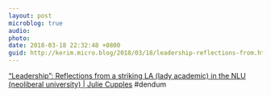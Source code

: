 ```yaml
---
layout: post
microblog: true
audio: 
photo: 
date: 2018-03-18 22:32:48 +0800
guid: http://kerim.micro.blog/2018/03/18/leadership-reflections-from.html
---
```

[“Leadership”: Reflections from a striking LA \(lady academic\) in the NLU \(neoliberal university\) \| Julie Cupples](https://juliecupples.wordpress.com/2018/03/17/leadership-reflections-from-a-striking-la-lady-academic-in-the-nlu-neoliberal-university/) #dendum
